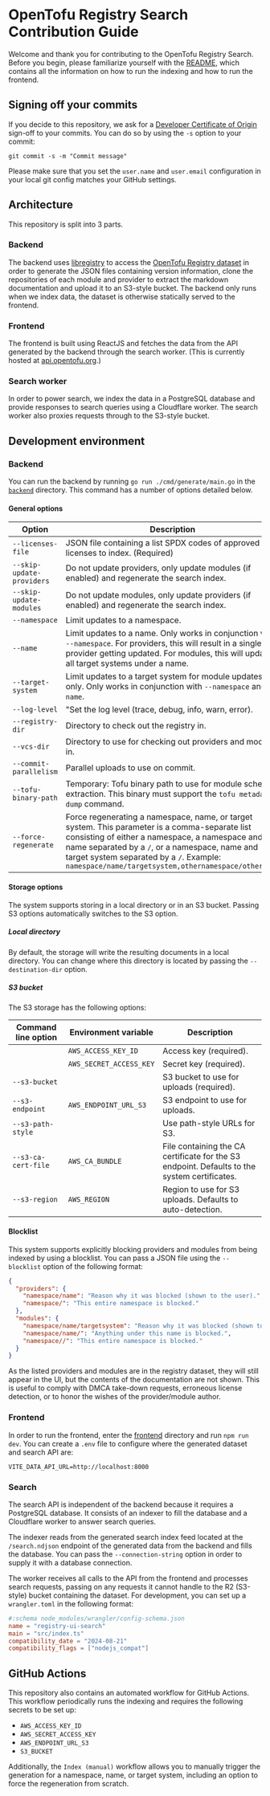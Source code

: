 # OpenTofu Registry Search Contribution Guide

Welcome and thank you for contributing to the OpenTofu Registry Search. Before you begin, please familiarize yourself with the [README](README.md), which contains all the information on how to run the indexing and how to run the frontend.

## Signing off your commits

If you decide to this repository, we ask for a [Developer Certificate of Origin](https://developercertificate.org/) sign-off to your commits. You can do so by using the `-s` option to your commit:

```
git commit -s -m "Commit message"
```

Please make sure that you set the `user.name` and `user.email` configuration in your local git config matches your GitHub settings.

## Architecture

This repository is split into 3 parts.

### Backend

The backend uses [libregistry](https://github.com/opentofu/libregistry) to access the [OpenTofu Registry dataset](https://github.com/opentofu/registry) in order to generate the JSON files containing version information, clone the repositories of each module and provider to extract the markdown documentation and upload it to an S3-style bucket. The backend only runs when we index data, the dataset is otherwise statically served to the frontend.

### Frontend

The frontend is built using ReactJS and fetches the data from the API generated by the backend through the search worker. (This is currently hosted at [api.opentofu.org](https://api.opentofu.org/).)

### Search worker

In order to power search, we index the data in a PostgreSQL database and provide responses to search queries using a Cloudflare worker. The search worker also proxies requests through to the S3-style bucket.

## Development environment

### Backend

You can run the backend by running `go run ./cmd/generate/main.go` in the [`backend`](backend) directory. This command
has a number of options detailed below.

#### General options

| Option                    | Description                                                                                                                                                                                                                                                                                             |
|---------------------------|---------------------------------------------------------------------------------------------------------------------------------------------------------------------------------------------------------------------------------------------------------------------------------------------------------|
| `--licenses-file`         | JSON file containing a list SPDX codes of approved licenses to index. (Required)                                                                                                                                                                                                                        |                                                                                                                                                                                                                       |
| `--skip-update-providers` | Do not update providers, only update modules (if enabled) and regenerate the search index.                                                                                                                                                                                                              |
| `--skip-update-modules`   | Do not update modules, only update providers (if enabled) and regenerate the search index.                                                                                                                                                                                                              |
| `--namespace`             | Limit updates to a namespace.                                                                                                                                                                                                                                                                           |
| `--name`                  | Limit updates to a name. Only works in conjunction with `--namespace`. For providers, this will result in a single provider getting updated. For modules, this will update all target systems under a name.                                                                                             |
| `--target-system`         | Limit updates to a target system for module updates only. Only works in conjunction with `--namespace` and `--name`.                                                                                                                                                                                    |
| `--log-level`             | "Set the log level (trace, debug, info, warn, error).                                                                                                                                                                                                                                                   |
| `--registry-dir`          | Directory to check out the registry in.                                                                                                                                                                                                                                                                 |
| `--vcs-dir`               | Directory to use for checking out providers and modules in.                                                                                                                                                                                                                                             |
| `--commit-parallelism`    | Parallel uploads to use on commit.                                                                                                                                                                                                                                                                      |
| `--tofu-binary-path`      | Temporary: Tofu binary path to use for module schema extraction. This binary must support the `tofu metadata dump` command.                                                                                                                                                                             |
| `--force-regenerate`      | Force regenerating a namespace, name, or target system. This parameter is a comma-separate list consisting of either a namespace, a namespace and a name separated by a `/`, or a namespace, name and target system separated by a `/`. Example: `namespace/name/targetsystem,othernamespace/othername` |

#### Storage options

The system supports storing in a local directory or in an S3 bucket. Passing S3 options automatically switches to the
S3 option.

##### Local directory

By default, the storage will write the resulting documents in a local directory. You can change where this directory
is located by passing the `--destination-dir` option.

##### S3 bucket

The S3 storage has the following options:

| Command line option | Environment variable    | Description                                                                                  |
|---------------------|-------------------------|----------------------------------------------------------------------------------------------|
|                     | `AWS_ACCESS_KEY_ID`     | Access key (required).                                                                       |
|                     | `AWS_SECRET_ACCESS_KEY` | Secret key (required).                                                                       |
| `--s3-bucket`       |                         | S3 bucket to use for uploads (required).                                                     |
| `--s3-endpoint`     | `AWS_ENDPOINT_URL_S3`   | S3 endpoint to use for uploads.                                                              |
| `--s3-path-style`   |                         | Use path-style URLs for S3.                                                                  |
| `--s3-ca-cert-file` | `AWS_CA_BUNDLE`         | File containing the CA certificate for the S3 endpoint. Defaults to the system certificates. |
| `--s3-region`       | `AWS_REGION`            | Region to use for S3 uploads. Defaults to auto-detection.                                    |

#### Blocklist

This system supports explicitly blocking providers and modules from being indexed by using a blocklist. You can pass a JSON file using the `--blocklist` option of the following format:

```json
{
  "providers": {
    "namespace/name": "Reason why it was blocked (shown to the user).",
    "namespace/": "This entire namespace is blocked."
  },
  "modules": {
    "namespace/name/targetsystem": "Reason why it was blocked (shown to the user).",
    "namespace/name/": "Anything under this name is blocked.",
    "namespace//": "This entire namespace is blocked."
  }
}
```

As the listed providers and modules are in the registry dataset, they will still appear in the UI, but the contents of
the documentation are not shown. This is useful to comply with DMCA take-down requests, erroneous license detection, or
to honor the wishes of the provider/module author.

### Frontend

In order to run the frontend, enter the [frontend](frontend) directory and run `npm run dev`. You can create a `.env`
file to configure where the generated dataset and search API are:

```env
VITE_DATA_API_URL=http://localhost:8000
```

### Search

The search API is independent of the backend because it requires a PostgreSQL database. It consists of an indexer to
fill the database and a Cloudflare worker to answer search queries.

The indexer reads from the generated search index feed located at the `/search.ndjson` endpoint of the generated data
from the backend and fills the database. You can pass the `--connection-string` option in order to supply it with a
database connection.

The worker receives all calls to the API from the frontend and processes search requests, passing on any requests it
cannot handle to the R2 (S3-style) bucket containing the dataset. For development, you can set up a `wrangler.toml` in
the following format:

```toml
#:schema node_modules/wrangler/config-schema.json
name = "registry-ui-search"
main = "src/index.ts"
compatibility_date = "2024-08-21"
compatibility_flags = ["nodejs_compat"]
```

## GitHub Actions

This repository also contains an automated workflow for GitHub Actions. This workflow periodically runs the indexing and
requires the following secrets to be set up:

- `AWS_ACCESS_KEY_ID`
- `AWS_SECRET_ACCESS_KEY`
- `AWS_ENDPOINT_URL_S3`
- `S3_BUCKET`

Additionally, the `Index (manual)` workflow allows you to manually trigger the generation for a namespace, name, or
target system, including an option to force the regeneration from scratch.
